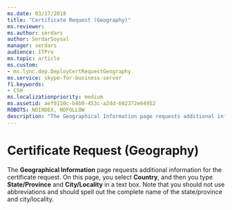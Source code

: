 ```yaml
---
ms.date: 03/17/2018
title: "Certificate Request (Geography)"
ms.reviewer: 
ms.author: serdars
author: SerdarSoysal
manager: serdars
audience: ITPro
ms.topic: article
ms.custom:
- ms.lync.dep.DeployCertRequestGeography
ms.service: skype-for-business-server
f1.keywords:
- CSH
ms.localizationpriority: medium
ms.assetid: aef0110c-b4b0-453c-a2dd-602372e64952
ROBOTS: NOINDEX, NOFOLLOW
description: "The Geographical Information page requests additional information for the certificate request. On this page, you select Country, and then you type State/Province and City/Locality in a text box. Note that you should not use abbreviations and should spell out the complete name of the state/province and city/locality."
---
```


# Certificate Request (Geography)
 
The **Geographical Information** page requests additional information for the certificate request. On this page, you select **Country**, and then you type **State/Province** and **City/Locality** in a text box. Note that you should not use abbreviations and should spell out the complete name of the state/province and city/locality.
  


